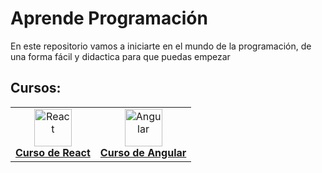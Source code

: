 # Aprende Programación

En este repositorio vamos a iniciarte en el mundo de la programación, de una forma fácil y didactica para que puedas empezar

## Cursos:

<table>
  <tr>
    <td align="center">
      <a href="./REACT/README.md">
        <img src="https://upload.wikimedia.org/wikipedia/commons/a/a7/React-icon.svg" alt="React" width="60"/>
        <br/>
        <strong>Curso de React</strong>
      </a>
    </td>
    <td align="center">
      <a href="./Angular/README.md">
        <img src="https://angular.io/assets/images/logos/angular/angular.svg" alt="Angular" width="60"/>
        <br/>
        <strong>Curso de Angular</strong>
      </a>
    </td>
  </tr>
</table>

